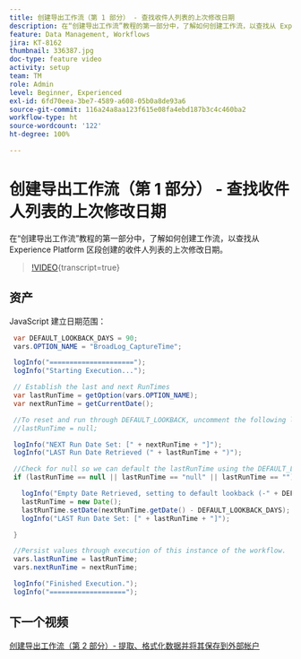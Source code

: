 ```yaml
---
title: 创建导出工作流（第 1 部分） - 查找收件人列表的上次修改日期
description: 在“创建导出工作流”教程的第一部分中，了解如何创建工作流，以查找从 Experience Platform 区段创建的收件人列表的上次修改日期。
feature: Data Management, Workflows
jira: KT-8162
thumbnail: 336387.jpg
doc-type: feature video
activity: setup
team: TM
role: Admin
level: Beginner, Experienced
exl-id: 6fd70eea-3be7-4589-a608-05b0a8de93a6
source-git-commit: 116a24a8aa123f615e08fa4ebd187b3c4c460ba2
workflow-type: ht
source-wordcount: '122'
ht-degree: 100%

---
```


# 创建导出工作流（第 1 部分） - 查找收件人列表的上次修改日期

在“创建导出工作流”教程的第一部分中，了解如何创建工作流，以查找从 Experience Platform 区段创建的收件人列表的上次修改日期。

>[!VIDEO](https://video.tv.adobe.com/v/336387?quality=12&learn=on){transcript=true}

## 资产

JavaScript 建立日期范围：

```java
 var DEFAULT_LOOKBACK_DAYS = 90;
 vars.OPTION_NAME = "BroadLog_CaptureTime";

 logInfo("=====================");
 logInfo("Starting Execution...");

 // Establish the last and next RunTimes
 var lastRunTime = getOption(vars.OPTION_NAME);
 var nextRunTime = getCurrentDate();

 //To reset and run through DEFAULT_LOOKBACK, uncomment the following line.
 //lastRunTime = null;

 logInfo("NEXT Run Date Set: [" + nextRunTime + "]");
 logInfo("LAST Run Date Retrieved (" + lastRunTime + ")");

 //Check for null so we can default the lastRunTime using the DEFAULT_LOOKBACK 
 if (lastRunTime == null || lastRunTime == "null" || lastRunTime == "") {

   logInfo("Empty Date Retrieved, setting to default lookback (-" + DEFAULT_LOOKBACK_DAYS + " days)");
   lastRunTime = new Date();
   lastRunTime.setDate(nextRunTime.getDate() - DEFAULT_LOOKBACK_DAYS);
   logInfo("LAST Run Date Set: [" + lastRunTime + "]");

 } 

 //Persist values through execution of this instance of the workflow.
 vars.lastRunTime = lastRunTime;
 vars.nextRunTime = nextRunTime;

 logInfo("Finished Execution.");
 logInfo("===================");
```

## 下一个视频

[创建导出工作流（第 2 部分）- 提取、格式化数据并将其保存到外部帐户](extract-format-save-data-to-external-account.md)
